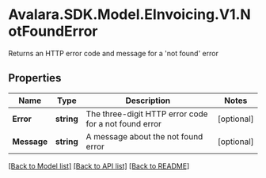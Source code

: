 # Avalara.SDK.Model.EInvoicing.V1.NotFoundError
Returns an HTTP error code and message for a 'not found' error

## Properties

Name | Type | Description | Notes
------------ | ------------- | ------------- | -------------
**Error** | **string** | The three-digit HTTP error code for a not found error | [optional] 
**Message** | **string** | A message about the not found error | [optional] 

[[Back to Model list]](../../../README.md#documentation-for-models) [[Back to API list]](../../../README.md#documentation-for-api-endpoints) [[Back to README]](../../../README.md)

